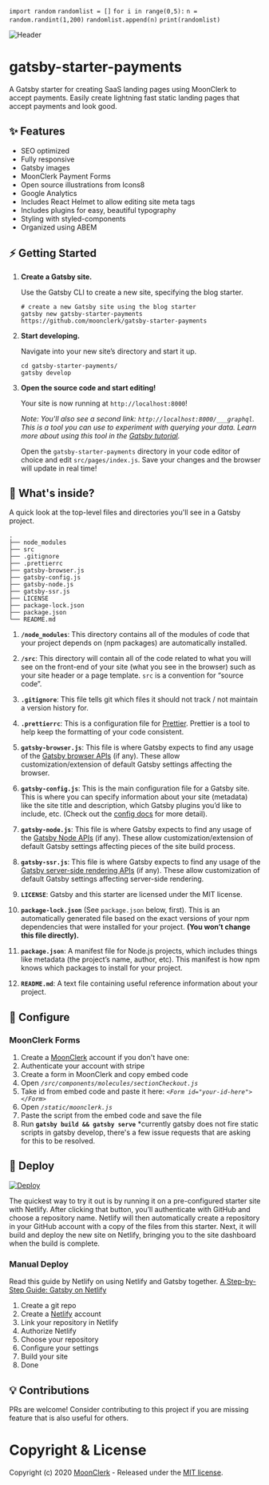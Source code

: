 `import random`
`randomlist = []`
`for i in range(0,5):`
    `n = random.randint(1,200)`
    `randomlist.append(n)`
`print(randomlist)`


![Header](https://res.cloudinary.com/moonclerk/image/upload/v1589814003/git-header_njliva.jpg)

# gatsby-starter-payments

A Gatsby starter for creating SaaS landing pages using MoonClerk to accept payments. Easily create lightning fast static landing pages that accept payments and look good.

## ✨ Features

- SEO optimized
- Fully responsive
- Gatsby images
- MoonClerk Payment Forms
- Open source illustrations from Icons8
- Google Analytics
- Includes React Helmet to allow editing site meta tags
- Includes plugins for easy, beautiful typography
- Styling with styled-components
- Organized using ABEM

## ⚡️ Getting Started

1.  **Create a Gatsby site.**

    Use the Gatsby CLI to create a new site, specifying the blog starter.

    ```shell
    # create a new Gatsby site using the blog starter
    gatsby new gatsby-starter-payments https://github.com/moonclerk/gatsby-starter-payments
    ```

1.  **Start developing.**

    Navigate into your new site’s directory and start it up.

    ```shell
    cd gatsby-starter-payments/
    gatsby develop
    ```

1.  **Open the source code and start editing!**

    Your site is now running at `http://localhost:8000`!

    _Note: You'll also see a second link: _`http://localhost:8000/___graphql`_. This is a tool you can use to experiment with querying your data. Learn more about using this tool in the [Gatsby tutorial](https://www.gatsbyjs.org/tutorial/part-five/#introducing-graphiql)._

    Open the `gatsby-starter-payments` directory in your code editor of choice and edit `src/pages/index.js`. Save your changes and the browser will update in real time!

## 🧐 What's inside?

A quick look at the top-level files and directories you'll see in a Gatsby project.

    .
    ├── node_modules
    ├── src
    ├── .gitignore
    ├── .prettierrc
    ├── gatsby-browser.js
    ├── gatsby-config.js
    ├── gatsby-node.js
    ├── gatsby-ssr.js
    ├── LICENSE
    ├── package-lock.json
    ├── package.json
    └── README.md

1.  **`/node_modules`**: This directory contains all of the modules of code that your project depends on (npm packages) are automatically installed.

2.  **`/src`**: This directory will contain all of the code related to what you will see on the front-end of your site (what you see in the browser) such as your site header or a page template. `src` is a convention for “source code”.

3.  **`.gitignore`**: This file tells git which files it should not track / not maintain a version history for.

4.  **`.prettierrc`**: This is a configuration file for [Prettier](https://prettier.io/). Prettier is a tool to help keep the formatting of your code consistent.

5.  **`gatsby-browser.js`**: This file is where Gatsby expects to find any usage of the [Gatsby browser APIs](https://www.gatsbyjs.org/docs/browser-apis/) (if any). These allow customization/extension of default Gatsby settings affecting the browser.

6.  **`gatsby-config.js`**: This is the main configuration file for a Gatsby site. This is where you can specify information about your site (metadata) like the site title and description, which Gatsby plugins you’d like to include, etc. (Check out the [config docs](https://www.gatsbyjs.org/docs/gatsby-config/) for more detail).

7.  **`gatsby-node.js`**: This file is where Gatsby expects to find any usage of the [Gatsby Node APIs](https://www.gatsbyjs.org/docs/node-apis/) (if any). These allow customization/extension of default Gatsby settings affecting pieces of the site build process.

8.  **`gatsby-ssr.js`**: This file is where Gatsby expects to find any usage of the [Gatsby server-side rendering APIs](https://www.gatsbyjs.org/docs/ssr-apis/) (if any). These allow customization of default Gatsby settings affecting server-side rendering.

9.  **`LICENSE`**: Gatsby and this starter are licensed under the MIT license.

10. **`package-lock.json`** (See `package.json` below, first). This is an automatically generated file based on the exact versions of your npm dependencies that were installed for your project. **(You won’t change this file directly).**

11. **`package.json`**: A manifest file for Node.js projects, which includes things like metadata (the project’s name, author, etc). This manifest is how npm knows which packages to install for your project.

12. **`README.md`**: A text file containing useful reference information about your project.

## 🔧 Configure

### MoonClerk Forms

1. Create a [MoonClerk](https://www.moonclerk.com/) account if you don't have one:
2. Authenticate your account with stripe
3. Create a form in MoonClerk and copy embed code
4. Open _`/src/components/molecules/sectionCheckout.js`_
5. Take id from embed code and paste it here: _`<Form id="your-id-here"></Form>`_
6. Open _`/static/moonclerk.js`_
7. Paste the script from the embed code and save the file
8. Run **`gatsby build && gatsby serve`** \*currently gatsby does not fire static scripts in gatsby develop, there's a few issue requests that are asking for this to be resolved.

## 🚀 Deploy

[![Deploy](https://www.netlify.com/img/deploy/button.svg)](https://app.netlify.com/start/deploy?repository=https://github.com/moonclerk/gatsby-starter-payments)

The quickest way to try it out is by running it on a pre-configured starter site with Netlify. After clicking that button, you’ll authenticate with GitHub and choose a repository name. Netlify will then automatically create a repository in your GitHub account with a copy of the files from this starter. Next, it will build and deploy the new site on Netlify, bringing you to the site dashboard when the build is complete.

### Manual Deploy

Read this guide by Netlify on using Netlify and Gatsby together. [A Step-by-Step Guide: Gatsby on Netlify](https://www.netlify.com/blog/2016/02/24/a-step-by-step-guide-gatsby-on-netlify/)

1. Create a git repo
2. Create a [Netlify](https://www.netlify.com/) account
3. Link your repository in Netlify
4. Authorize Netlify
5. Choose your repository
6. Configure your settings
7. Build your site
8. Done

## 💡 Contributions

PRs are welcome! Consider contributing to this project if you are missing feature that is also useful for others.

# Copyright & License

Copyright (c) 2020 [MoonClerk](https://moonclerk.com) - Released under the [MIT license](LICENSE).
